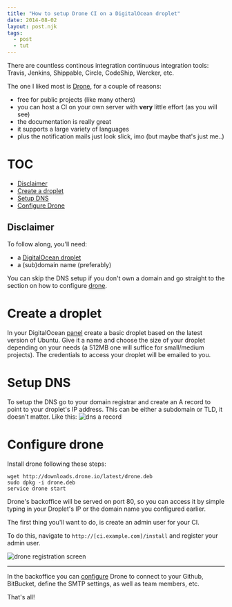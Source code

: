 ```yaml
---
title: "How to setup Drone CI on a DigitalOcean droplet"
date: 2014-08-02
layout: post.njk
tags:
  - post
  - tut
---
```


There are countless continous integration continuous integration tools: Travis, Jenkins, Shippable, Circle, CodeShip, Wercker, etc.

The one I liked most is [Drone](https://drone.io), for a couple of reasons:

- free for public projects (like many others)
- you can host a CI on your own server with **very** little effort (as you will see)
- the documentation is really great
- it supports a large variety of languages
- plus the notification mails just look slick, imo (but maybe that's just me..)




# TOC

- [Disclaimer](#disclaimer)
- [Create a droplet](#droplet)
- [Setup DNS](#dns)
- [Configure Drone](#drone)




<h2 id="disclaimer">Disclaimer</h2>
To follow along, you'll need:

- a <a target="_blank" href="https://www.digitalocean.com/?refcode=880e8f681b50">DigitalOcean droplet</a>
- a (sub)domain name (preferably)

You can skip the DNS setup if you don't own a domain and go straight to the section on how to configure [drone](#drone).




<h1 id="droplet">Create a droplet</h1>
In your DigitalOcean <a target="_blank" href="https://www.digitalocean.com/?refcode=880e8f681b50">panel</a> create a basic droplet based on the latest version of Ubuntu. Give it a name and choose the size of your droplet depending on your needs (a 512MB one will suffice for small/medium projects).
The credentials to access your droplet will be emailed to you.



<h1 id="dns">Setup DNS</h1>
To setup the DNS go to your domain registrar and create an A record to point to your droplet's IP address. This can be either a subdomain or TLD, it doesn't matter.
Like this:

<img src="https://s3-eu-west-1.amazonaws.com/cf.img/posts/2014/08/dns_a_record.png" alt="dns a record">


<h1 id="drone">Configure drone</h1>

Install drone following these steps:

```
wget http://downloads.drone.io/latest/drone.deb
sudo dpkg -i drone.deb
service drone start
```

Drone's backoffice will be served on port 80, so you can access it by simple typing in your Droplet's IP or the domain name you configured earlier.

The first thing you'll want to do, is create an admin user for your CI.

To do this, navigate to `http://[ci.example.com]/install` and register your admin user.

<img src="https://s3-eu-west-1.amazonaws.com/cf.img/posts/2014/08/drone_registration.png" alt="drone registration screen">


---

In the backoffice you can [configure](http://drone.readthedocs.org/en/latest/setup.html) Drone to connect to your Github, BitBucket, define the SMTP settings, as well as team members, etc.

That's all!

